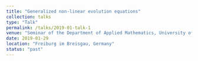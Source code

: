 ```yaml
---
title: "Generalized non-linear evolution equations"
collection: talks
type: "Talk"
permalink: /talks/2019-01-talk-1
venue: "Seminar of the Department of Applied Mathematics, University of Freiburg"
date: 2019-01-29
location: "Freiburg im Breisgau, Germany"
status: "past"
---
```

 
